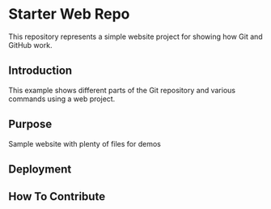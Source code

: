 # Starter Web Repo

This repository represents a simple website project for showing how Git and GitHub work.

## Introduction

This example shows different parts of the Git repository and various commands using a web project.

## Purpose

Sample website with plenty of files for demos

## Deployment

## How To Contribute